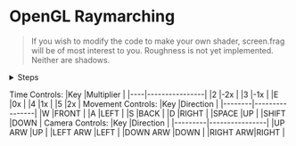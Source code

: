 # OpenGL Raymarching
> If you wish to modify the code to make your own shader, screen.frag will be of most interest to you. Roughness is not yet implemented. Neither are shadows.
<details>
<summary>Steps</summary>

> Open the file in an editor

> The SceneDistance function is where the scene is built. By default, there are examples of rotations and translations. Some distance functions are provided.

> Materials can be custom made by simply making more material structs in the materials array. When applying a material, they are 1-indexed. the first material has index 1.

> Material constructor: Material(vec3 albedo, float roughness, float metallicity, float emissive)

> The position and focus of the camera is handled at the top of the PixelColor function

> You can add lights by appending more onto the pointLights array.

> Light constructor: PointLight(vec3 position, vec4 color, float radius)

> 4th component of color is intensity, radius is the reach of the light.
</details>

Time Controls:
|Key |Multiplier      |
|----|----------------|
|2   |-2x             |
|3   |-1x             |
|E   |0x              |
|4   |1x              |
|5   |2x              |
Movement Controls:
|Key     |Direction       |
|--------|----------------|
|W       |FRONT           |
|A       |LEFT            |
|S       |BACK            |
|D       |RIGHT           |
|SPACE   |UP              |
|SHIFT   |DOWN            |
Camera Controls:
|Key      |Direction       |
|---------|----------------|
|UP ARW   |UP              |
|LEFT ARW |LEFT            |
|DOWN ARW |DOWN            |
|RIGHT ARW|RIGHT           |